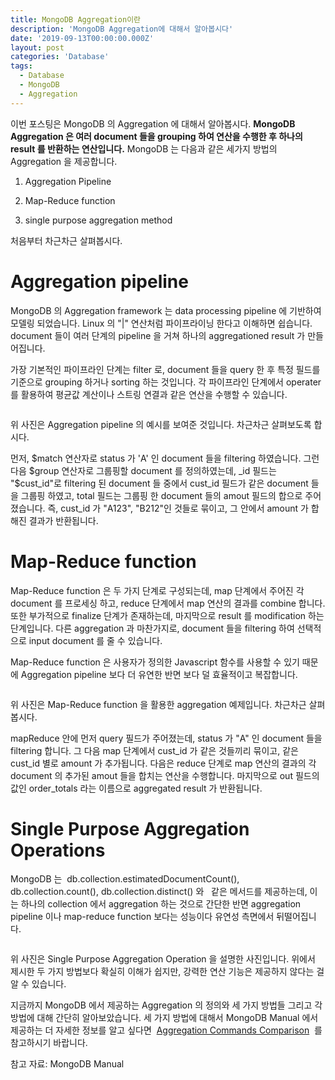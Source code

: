 ```yaml
---
title: MongoDB Aggregation이란
description: 'MongoDB Aggregation에 대해서 알아봅시다'
date: '2019-09-13T00:00:00.000Z'
layout: post
categories: 'Database'
tags:
  - Database
  - MongoDB
  - Aggregation
---
```


이번 포스팅은 MongoDB 의 Aggregation 에 대해서 알아봅시다. **MongoDB Aggregation 은 여러 document 들을 grouping 하여 연산을 수행한 후 하나의 result 를 반환하는 연산입니다.** MongoDB 는 다음과 같은 세가지 방법의 Aggregation 을 제공합니다.

1. Aggregation Pipeline

2. Map-Reduce function

3. single purpose aggregation method

처음부터 차근차근 살펴봅시다.

# Aggregation pipeline

MongoDB 의 Aggregation framework 는 data processing pipeline 에 기반하여 모델링 되었습니다. Linux 의 "|" 연산처럼 파이프라이닝 한다고 이해하면 쉽습니다. document 들이 여러 단계의 pipeline 을 거쳐 하나의 aggregationed result 가 만들어집니다.

가장 기본적인 파이프라인 단계는 filter 로, document 들을 query 한 후 특정 필드를 기준으로 grouping 하거나 sorting 하는 것입니다. 각 파이프라인 단계에서 operater 를 활용하여 평균값 계산이나 스트링 연결과 같은 연산을 수행할 수 있습니다.

<img src="https://k.kakaocdn.net/dn/cSwl5T/btqtZNkK1AR/F6uJpC6kTSjQRQ1nRs7hG0/tfile.svg" alt="" />

위 사진은 Aggregation pipeline 의 예시를 보여준 것입니다. 차근차근 살펴보도록 합시다.

먼저, $match 연산자로 status 가 'A' 인 document 들을 filtering 하였습니다. 그런 다음 $group 연산자로 그룹핑할 document 를 정의하였는데, \_id 필드는 "\$cust_id"로 filtering 된 document 들 중에서 cust_id 필드가 같은 document 들을 그룹핑 하였고, total 필드는 그룹핑 한 document 들의 amout 필드의 합으로 주어졌습니다. 즉, cust_id 가 "A123", "B212"인 것들로 묶이고, 그 안에서 amount 가 합해진 결과가 반환됩니다.

# Map-Reduce function

Map-Reduce function 은 두 가지 단계로 구성되는데, map 단계에서 주어진 각 document 를 프로세싱 하고, reduce 단계에서 map 연산의 결과를 combine 합니다. 또한 부가적으로 finalize 단계가 존재하는데, 마지막으로 result 를 modification 하는 단계입니다. 다른 aggregation 과 마찬가지로, document 들을 filtering 하여 선택적으로 input document 를 줄 수 있습니다.

Map-Reduce function 은 사용자가 정의한 Javascript 함수를 사용할 수 있기 때문에 Aggregation pipeline 보다 더 유연한 반면 보다 덜 효율적이고 복잡합니다.

<img src="https://k.kakaocdn.net/dn/dqfMrx/btqt0TR7yRi/kd8q2x4zo2yRVIsAKTLWVK/tfile.svg" alt="" />

위 사진은 Map-Reduce function 을 활용한 aggregation 예제입니다. 차근차근 살펴봅시다.

mapReduce 안에 먼저 query 필드가 주어졌는데, status 가 "A" 인 document 들을 filtering 합니다. 그 다음 map 단계에서 cust_id 가 같은 것들끼리 묶이고, 같은 cust_id 별로 amount 가 추가됩니다. 다음은 reduce 단계로 map 연산의 결과의 각 document 의 추가된 amout 들을 합치는 연산을 수행합니다. 마지막으로 out 필드의 값인 order_totals 라는 이름으로 aggregated result 가 반환됩니다.

# Single Purpose Aggregation Operations

MongoDB 는  db.collection.estimatedDocumentCount(), db.collection.count(), db.collection.distinct() 와   같은 메서드를 제공하는데, 이는 하나의 collection 에서 aggregation 하는 것으로 간단한 반면 aggregation pipeline 이나 map-reduce function 보다는 성능이다 유연성 측면에서 뒤떨어집니다.

<img src="https://k.kakaocdn.net/dn/m9mxQ/btqtYZssFsw/KZm9nNsQYGkkXfYXbOp0K1/tfile.svg" alt="" />

위 사진은 Single Purpose Aggregation Operation 을 설명한 사진입니다. 위에서 제시한 두 가지 방법보다 확실히 이해가 쉽지만, 강력한 연산 기능은 제공하지 않다는 걸 알 수 있습니다.

지금까지 MongoDB 에서 제공하는 Aggregation 의 정의와 세 가지 방법들 그리고 각 방법에 대해 간단히 알아보았습니다. 세 가지 방법에 대해서 MongoDB Manual 에서 제공하는 더 자세한 정보를 알고 싶다면  [Aggregation Commands Comparison](https://docs.mongodb.com/manual/reference/aggregation-commands-comparison/)  를 참고하시기 바랍니다.

참고 자료: MongoDB Manual
